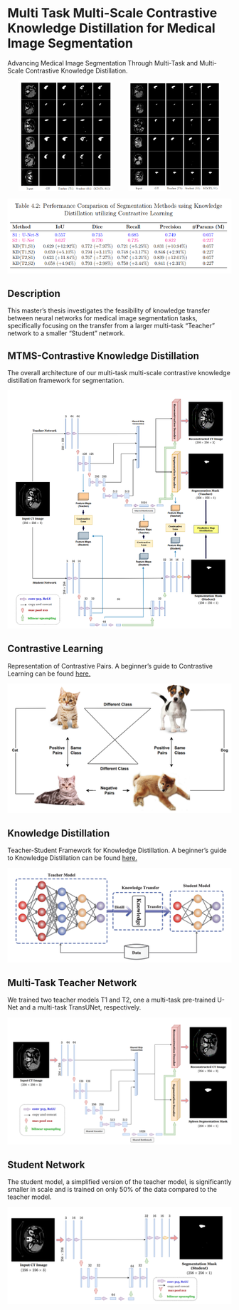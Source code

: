 # Multi Task Multi-Scale Contrastive Knowledge Distillation for Medical Image Segmentation

Advancing Medical Image Segmentation Through Multi-Task and Multi-Scale Contrastive Knowledge Distillation.

<p align="center">
  <img alt="Light" src="/assets/T1-S1.png" width="42%">
&nbsp; &nbsp; &nbsp; &nbsp;
  <img alt="Dark" src="/assets/T1-S2.png" width="41%">
</p>

![alt text](/assets/Results.png?raw=true)

## Description
This master’s thesis investigates the feasibility of knowledge transfer between neural networks for medical image segmentation tasks, specifically focusing on the transfer from a larger multi-task “Teacher” network to a smaller “Student” network. 

## MTMS-Contrastive Knowledge Distillation
The overall architecture of our multi-task multi-scale contrastive knowledge distillation framework for segmentation. 

![alt text](/assets/MTMS-KD.png?raw=true)

## Contrastive Learning
Representation of Contrastive Pairs. A beginner’s guide to Contrastive Learning can be found [here.](https://www.v7labs.com/blog/contrastive-learning-guide)

![alt text](/assets/CL.png?raw=true)

## Knowledge Distillation
Teacher-Student Framework for Knowledge Distillation. A beginner’s guide to Knowledge Distillation can be found [here.](https://www.v7labs.com/blog/knowledge-distillation-guide)

![alt text](/assets/KD.png?raw=true)

## Multi-Task Teacher Network
We trained two teacher models T1 and T2, one a multi-task pre-trained U-Net and a multi-task TransUNet, respectively.

![alt text](/assets/MT-Teacher.png?raw=true)

## Student Network
The student model, a simplified version of the teacher model, is significantly smaller in scale and is trained on only 50% of the data compared to the teacher model.

![alt text](/assets/Student.png?raw=true)


